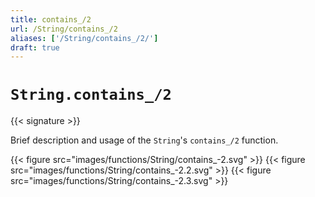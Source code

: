 ```yaml
---
title: contains_/2
url: /String/contains_/2
aliases: ['/String/contains_/2/']
draft: true
---
```


# `String.contains_/2`

{{< signature >}}

Brief description and usage of the `String`'s `contains_/2` function.

{{< figure src="images/functions/String/contains_-2.svg" >}}
{{< figure src="images/functions/String/contains_-2.2.svg" >}}
{{< figure src="images/functions/String/contains_-2.3.svg" >}}
